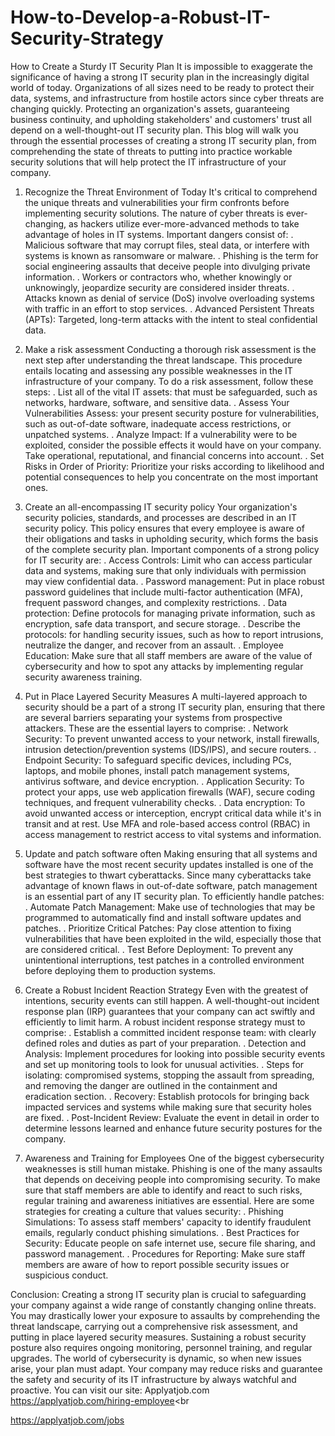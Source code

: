 # How-to-Develop-a-Robust-IT-Security-Strategy
How to Create a Sturdy IT Security Plan
It is impossible to exaggerate the significance of having a strong IT security plan in the increasingly digital world of today. Organizations of all sizes need to be ready to protect their data, systems, and infrastructure from hostile actors since cyber threats are changing quickly. Protecting an organization's assets, guaranteeing business continuity, and upholding stakeholders' and customers' trust all depend on a well-thought-out IT security plan.
This blog will walk you through the essential processes of creating a strong IT security plan, from comprehending the state of threats to putting into practice workable security solutions that will help protect the IT infrastructure of your company.

1. Recognize the Threat Environment of Today
It's critical to comprehend the unique threats and vulnerabilities your firm confronts before implementing security solutions. The nature of cyber threats is ever-changing, as hackers utilize ever-more-advanced methods to take advantage of holes in IT systems. Important dangers consist of:
. Malicious software that may corrupt files, steal data, or interfere with systems is known as ransomware or malware.
. Phishing is the term for social engineering assaults that deceive people into divulging private information.
. Workers or contractors who, whether knowingly or unknowingly, jeopardize security are considered insider threats.
. Attacks known as denial of service (DoS) involve overloading systems with traffic in an effort to stop services.
. Advanced Persistent Threats (APTs): Targeted, long-term attacks with the intent to steal confidential data.

2. Make a risk assessment
Conducting a thorough risk assessment is the next step after understanding the threat landscape. This procedure entails locating and assessing any possible weaknesses in the IT infrastructure of your company. To do a risk assessment, follow these steps:
. List all of the vital IT assets: that must be safeguarded, such as networks, hardware, software, and sensitive data.
. Assess Your Vulnerabilities Assess: your present security posture for vulnerabilities, such as out-of-date software, inadequate access restrictions, or unpatched systems.
. Analyze Impact: If a vulnerability were to be exploited, consider the possible effects it would have on your company. Take operational, reputational, and financial concerns into account.
. Set Risks in Order of Priority: Prioritize your risks according to likelihood and potential consequences to help you concentrate on the most important ones.

3. Create an all-encompassing IT security policy
Your organization's security policies, standards, and processes are described in an IT security policy. This policy ensures that every employee is aware of their obligations and tasks in upholding security, which forms the basis of the complete security plan. Important components of a strong policy for IT security are:
. Access Controls: Limit who can access particular data and systems, making sure that only individuals with permission may view confidential data.
. Password management: Put in place robust password guidelines that include multi-factor authentication (MFA), frequent password changes, and complexity restrictions.
. Data protection: Define protocols for managing private information, such as encryption, safe data transport, and secure storage.
. Describe the protocols: for handling security issues, such as how to report intrusions, neutralize the danger, and recover from an assault.
. Employee Education: Make sure that all staff members are aware of the value of cybersecurity and how to spot any attacks by implementing regular security awareness training.

4. Put in Place Layered Security Measures
A multi-layered approach to security should be a part of a strong IT security plan, ensuring that there are several barriers separating your systems from prospective attackers. These are the essential layers to comprise:
. Network Security: To prevent unwanted access to your network, install firewalls, intrusion detection/prevention systems (IDS/IPS), and secure routers.
. Endpoint Security: To safeguard specific devices, including PCs, laptops, and mobile phones, install patch management systems, antivirus software, and device encryption.
. Application Security: To protect your apps, use web application firewalls (WAF), secure coding techniques, and frequent vulnerability checks.
. Data encryption: To avoid unwanted access or interception, encrypt critical data while it's in transit and at rest.
Use MFA and role-based access control (RBAC) in access management to restrict access to vital systems and information.

5. Update and patch software often
Making ensuring that all systems and software have the most recent security updates installed is one of the best strategies to thwart cyberattacks. Since many cyberattacks take advantage of known flaws in out-of-date software, patch management is an essential part of any IT security plan. To efficiently handle patches:
. Automate Patch Management: Make use of technologies that may be programmed to automatically find and install software updates and patches.
. Prioritize Critical Patches: Pay close attention to fixing vulnerabilities that have been exploited in the wild, especially those that are considered critical.
. Test Before Deployment: To prevent any unintentional interruptions, test patches in a controlled environment before deploying them to production systems.

6. Create a Robust Incident Reaction Strategy
Even with the greatest of intentions, security events can still happen. A well-thought-out incident response plan (IRP) guarantees that your company can act swiftly and efficiently to limit harm. A robust incident response strategy must to comprise:
. Establish a committed incident response team: with clearly defined roles and duties as part of your preparation.
. Detection and Analysis: Implement procedures for looking into possible security events and set up monitoring tools to look for unusual activities.
. Steps for isolating: compromised systems, stopping the assault from spreading, and removing the danger are outlined in the containment and eradication section.
. Recovery: Establish protocols for bringing back impacted services and systems while making sure that security holes are fixed.
. Post-Incident Review: Evaluate the event in detail in order to determine lessons learned and enhance future security postures for the company.

7. Awareness and Training for Employees
One of the biggest cybersecurity weaknesses is still human mistake. Phishing is one of the many assaults that depends on deceiving people into compromising security. To make sure that staff members are able to identify and react to such risks, regular training and awareness initiatives are essential. Here are some strategies for creating a culture that values security:
. Phishing Simulations: To assess staff members' capacity to identify fraudulent emails, regularly conduct phishing simulations.
. Best Practices for Security: Educate people on safe internet use, secure file sharing, and password management.
. Procedures for Reporting: Make sure staff members are aware of how to report possible security issues or suspicious conduct.

Conclusion:
Creating a strong IT security plan is crucial to safeguarding your company against a wide range of constantly changing online threats. You may drastically lower your exposure to assaults by comprehending the threat landscape, carrying out a comprehensive risk assessment, and putting in place layered security measures. Sustaining a robust security posture also requires ongoing monitoring, personnel training, and regular upgrades. The world of cybersecurity is dynamic, so when new issues arise, your plan must adapt. Your company may reduce risks and guarantee the safety and security of its IT infrastructure by always watchful and proactive.
You can visit our site: Applyatjob.com<br>
 https://applyatjob.com/hiring-employee<br

https://applyatjob.com/jobs
